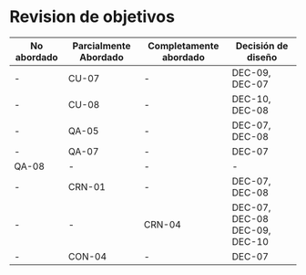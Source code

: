 # Revision de objetivos

| No abordado | Parcialmente Abordado | Completamente abordado | Decisión de diseño     |
| ----------- | --------------------- | ---------------------- | ---------------------- |
| -           | CU-07                 | -                      | DEC-09, DEC-07     |
| -           | CU-08                 | -                      | DEC-10, DEC-08     |
| -           | QA-05                 | -                      | DEC-07, DEC-08     |
| -           | QA-07                 | -                      | DEC-07             |
| QA-08       | -                     | -                      | -                  |
| -           | CRN-01                | -                      | DEC-07, DEC-08     |
| -           | -                     | CRN-04                 | DEC-07, DEC-08 DEC-09, DEC-10|
| -           | CON-04                | -                      | DEC-07             |